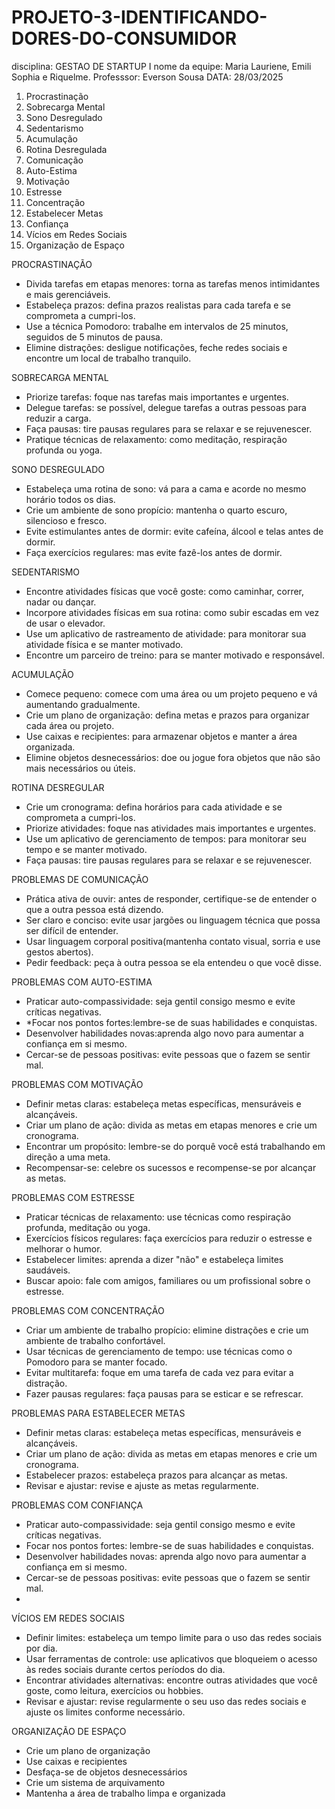 # PROJETO-3-IDENTIFICANDO-DORES-DO-CONSUMIDOR
disciplina: GESTAO DE STARTUP I
nome da equipe: Maria Lauriene, Emili Sophia e Riquelme.
Professsor: Everson Sousa
DATA: 28/03/2025

1. Procrastinação
2. Sobrecarga Mental
3. Sono Desregulado
4. Sedentarismo
5. Acumulação
6. Rotina Desregulada
7. Comunicação
8. Auto-Estima
9. Motivação
10. Estresse
11. Concentração
12. Estabelecer Metas
13. Confiança
14. Vícios em Redes Sociais
15. Organização de Espaço

PROCRASTINAÇÃO
- Divida tarefas em etapas menores: torna as tarefas menos intimidantes e mais gerenciáveis.
- Estabeleça prazos: defina prazos realistas para cada tarefa e se comprometa a cumpri-los.
- Use a técnica Pomodoro: trabalhe em intervalos de 25 minutos, seguidos de 5 minutos de pausa.
- Elimine distrações: desligue notificações, feche redes sociais e encontre um local de trabalho tranquilo.

SOBRECARGA MENTAL
- Priorize tarefas: foque nas tarefas mais importantes e urgentes.
- Delegue tarefas: se possível, delegue tarefas a outras pessoas para reduzir a carga.
- Faça pausas: tire pausas regulares para se relaxar e se rejuvenescer.
- Pratique técnicas de relaxamento: como meditação, respiração profunda ou yoga.

SONO DESREGULADO
- Estabeleça uma rotina de sono: vá para a cama e acorde no mesmo horário todos os dias.
- Crie um ambiente de sono propício: mantenha o quarto escuro, silencioso e fresco.
- Evite estimulantes antes de dormir: evite cafeína, álcool e telas antes de dormir.
- Faça exercícios regulares: mas evite fazê-los antes de dormir.

SEDENTARISMO
- Encontre atividades físicas que você goste: como caminhar, correr, nadar ou dançar.
- Incorpore atividades físicas em sua rotina: como subir escadas em vez de usar o elevador.
- Use um aplicativo de rastreamento de atividade: para monitorar sua atividade física e se manter motivado.
- Encontre um parceiro de treino: para se manter motivado e responsável.

ACUMULAÇÃO
- Comece pequeno: comece com uma área ou um projeto pequeno e vá aumentando gradualmente.
- Crie um plano de organização: defina metas e prazos para organizar cada área ou projeto.
- Use caixas e recipientes: para armazenar objetos e manter a área organizada.
- Elimine objetos desnecessários: doe ou jogue fora objetos que não são mais necessários ou úteis.

ROTINA DESREGULAR
- Crie um cronograma: defina horários para cada atividade e se comprometa a cumpri-los.
- Priorize atividades: foque nas atividades mais importantes e urgentes.
- Use um aplicativo de gerenciamento de tempos: para monitorar seu tempo e se manter motivado.
- Faça pausas: tire pausas regulares para se relaxar e se rejuvenescer.

PROBLEMAS DE COMUNICAÇÃO
- Prática ativa de ouvir: antes de responder, certifique-se de entender o que a outra pessoa está dizendo.
- Ser claro e conciso: evite usar jargões ou linguagem técnica que possa ser difícil de entender.
- Usar linguagem corporal positiva(mantenha contato visual, sorria e use gestos abertos).
- Pedir feedback: peça à outra pessoa se ela entendeu o que você disse.

PROBLEMAS COM AUTO-ESTIMA
- Praticar auto-compassividade: seja gentil consigo mesmo e evite críticas negativas.
- *Focar nos pontos fortes:lembre-se de suas habilidades e conquistas.
- Desenvolver habilidades novas:aprenda algo novo para aumentar a confiança em si mesmo.
- Cercar-se de pessoas positivas: evite pessoas que o fazem se sentir mal.

 PROBLEMAS COM MOTIVAÇÃO
- Definir metas claras: estabeleça metas específicas, mensuráveis e alcançáveis.
- Criar um plano de ação: divida as metas em etapas menores e crie um cronograma.
- Encontrar um propósito: lembre-se do porquê você está trabalhando em direção a uma meta.
- Recompensar-se: celebre os sucessos e recompense-se por alcançar as metas.

PROBLEMAS COM ESTRESSE
- Praticar técnicas de relaxamento: use técnicas como respiração profunda, meditação ou yoga.
- Exercícios físicos regulares: faça exercícios para reduzir o estresse e melhorar o humor.
- Estabelecer limites: aprenda a dizer "não" e estabeleça limites saudáveis.
- Buscar apoio: fale com amigos, familiares ou um profissional sobre o estresse.

PROBLEMAS COM CONCENTRAÇÃO
- Criar um ambiente de trabalho propício: elimine distrações e crie um ambiente de trabalho confortável.
- Usar técnicas de gerenciamento de tempo: use técnicas como o Pomodoro para se manter focado.
- Evitar multitarefa: foque em uma tarefa de cada vez para evitar a distração.
- Fazer pausas regulares: faça pausas para se esticar e se refrescar.

PROBLEMAS PARA ESTABELECER METAS
- Definir metas claras: estabeleça metas específicas, mensuráveis e alcançáveis.
- Criar um plano de ação: divida as metas em etapas menores e crie um cronograma.
- Estabelecer prazos: estabeleça prazos para alcançar as metas.
- Revisar e ajustar: revise e ajuste as metas regularmente.

PROBLEMAS COM CONFIANÇA 
- Praticar auto-compassividade: seja gentil consigo mesmo e evite críticas negativas.
- Focar nos pontos fortes: lembre-se de suas habilidades e conquistas.
- Desenvolver habilidades novas: aprenda algo novo para aumentar a confiança em si mesmo.
- Cercar-se de pessoas positivas: evite pessoas que o fazem se sentir mal.
- 

VÍCIOS EM REDES SOCIAIS
- Definir limites: estabeleça um tempo limite para o uso das redes sociais por dia.
- Usar ferramentas de controle: use aplicativos que bloqueiem o acesso às redes sociais durante certos períodos do dia.
- Encontrar atividades alternativas: encontre outras atividades que você goste, como leitura, exercícios ou hobbies.
- Revisar e ajustar: revise regularmente o seu uso das redes sociais e ajuste os limites conforme necessário.

ORGANIZAÇÃO DE ESPAÇO 
- Crie um plano de organização
- Use caixas e recipientes
- Desfaça-se de objetos desnecessários
- Crie um sistema de arquivamento
- Mantenha a área de trabalho limpa e organizada






